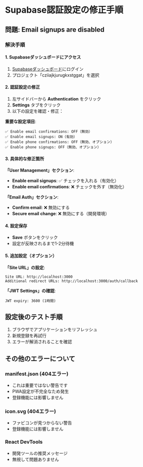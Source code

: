 # Supabase認証設定の修正手順

## 問題: Email signups are disabled

### 解決手順

#### 1. Supabaseダッシュボードにアクセス
1. [Supabaseダッシュボード](https://supabase.com/dashboard)にログイン
2. プロジェクト「cziiajkjurugkxstggat」を選択

#### 2. 認証設定の修正
1. 左サイドバーから **Authentication** をクリック
2. **Settings** タブをクリック
3. 以下の設定を確認・修正：

**重要な設定項目**:

```
✅ Enable email confirmations: OFF（無効）
✅ Enable email signups: ON（有効）
✅ Enable phone confirmations: OFF（無効、オプション）
✅ Enable phone signups: OFF（無効、オプション）
```

#### 3. 具体的な修正箇所

**「User Management」セクション**:
- **Enable email signups**: ✅ チェックを入れる（有効化）
- **Enable email confirmations**: ❌ チェックを外す（無効化）

**「Email Auth」セクション**:
- **Confirm email**: ❌ 無効にする
- **Secure email change**: ❌ 無効にする（開発環境）

#### 4. 設定保存
- **Save** ボタンをクリック
- 設定が反映されるまで1-2分待機

#### 5. 追加設定（オプション）

**「Site URL」の設定**:
```
Site URL: http://localhost:3000
Additional redirect URLs: http://localhost:3000/auth/callback
```

**「JWT Settings」の確認**:
```
JWT expiry: 3600 (1時間)
```

## 設定後のテスト手順

1. ブラウザでアプリケーションをリフレッシュ
2. 新規登録を再試行
3. エラーが解消されることを確認

## その他のエラーについて

### manifest.json (404エラー)
- これは重要ではない警告です
- PWA設定が不完全なため発生
- 登録機能には影響しません

### icon.svg (404エラー)
- ファビコンが見つからない警告
- 登録機能には影響しません

### React DevTools
- 開発ツールの推奨メッセージ
- 無視して問題ありません 